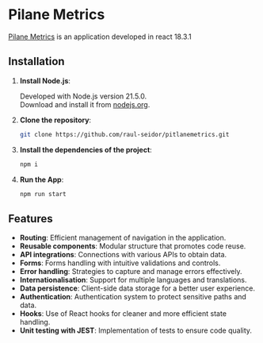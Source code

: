 # Pilane Metrics

[Pilane Metrics](https://pitlinemetrics.netlify.app) is an application developed in react 18.3.1

## Installation

1. **Install Node.js**:

   Developed with Node.js version 21.5.0.  
   Download and install it from [nodejs.org](https://nodejs.org).

2. **Clone the repository**:

   ```bash
   git clone https://github.com/raul-seidor/pitlanemetrics.git
   ```

3. **Install the dependencies of the project**:

   ```bash
   npm i
   ```

4. **Run the App**:
   ```bash
   npm run start
   ```

## Features

- **Routing**: Efficient management of navigation in the application.
- **Reusable components**: Modular structure that promotes code reuse.
- **API integrations**: Connections with various APIs to obtain data.
- **Forms**: Forms handling with intuitive validations and controls.
- **Error handling**: Strategies to capture and manage errors effectively.
- **Internationalisation**: Support for multiple languages and translations.
- **Data persistence**: Client-side data storage for a better user experience.
- **Authentication**: Authentication system to protect sensitive paths and data.
- **Hooks**: Use of React hooks for cleaner and more efficient state handling.
- **Unit testing with JEST**: Implementation of tests to ensure code quality.
